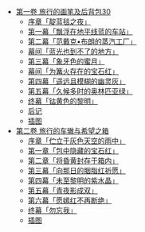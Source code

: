 - [第一卷 旅行的画笔及后背包30](/即将永别的异世界、仍将来临的明天(同异世道别，与明日相约)-作者：风见鸡/第一卷%20旅行的画笔及后背包30)
  - [序章「靛蓝毯之夜」](/即将永别的异世界、仍将来临的明天(同异世道别，与明日相约)-作者：风见鸡/第一卷%20旅行的画笔及后背包30/序章「靛蓝毯之夜」.md)
  - [第一幕「飘浮在地平线蓝的车站」](/即将永别的异世界、仍将来临的明天(同异世道别，与明日相约)-作者：风见鸡/第一卷%20旅行的画笔及后背包30/第一幕「飘浮在地平线蓝的车站」.md)
  - [第二幕「范戴克•布朗的蒸汽工厂」](/即将永别的异世界、仍将来临的明天(同异世道别，与明日相约)-作者：风见鸡/第一卷%20旅行的画笔及后背包30/第二幕「范戴克•布朗的蒸汽工厂」.md)
  - [幕间「蓝光也到不了的地方」](/即将永别的异世界、仍将来临的明天(同异世道别，与明日相约)-作者：风见鸡/第一卷%20旅行的画笔及后背包30/幕间「蓝光也到不了的地方」.md)
  - [第三幕「象牙色的蜜月」](/即将永别的异世界、仍将来临的明天(同异世道别，与明日相约)-作者：风见鸡/第一卷%20旅行的画笔及后背包30/第三幕「象牙色的蜜月」.md)
  - [幕间「为篝火存在的宝石红」](/即将永别的异世界、仍将来临的明天(同异世道别，与明日相约)-作者：风见鸡/第一卷%20旅行的画笔及后背包30/幕间「为篝火存在的宝石红」.md)
  - [第四幕「遥远且模糊的幽灵灰」](/即将永别的异世界、仍将来临的明天(同异世道别，与明日相约)-作者：风见鸡/第一卷%20旅行的画笔及后背包30/第四幕「遥远且模糊的幽灵灰」.md)
  - [第五幕「久候多时的奥林匹亚绿」](/即将永别的异世界、仍将来临的明天(同异世道别，与明日相约)-作者：风见鸡/第一卷%20旅行的画笔及后背包30/第五幕「久候多时的奥林匹亚绿」.md)
  - [终幕「钴黄色的黎明」](/即将永别的异世界、仍将来临的明天(同异世道别，与明日相约)-作者：风见鸡/第一卷%20旅行的画笔及后背包30/终幕「钴黄色的黎明」.md)
  - [后记](/即将永别的异世界、仍将来临的明天(同异世道别，与明日相约)-作者：风见鸡/第一卷%20旅行的画笔及后背包30/后记.md)
  - [插图](/即将永别的异世界、仍将来临的明天(同异世道别，与明日相约)-作者：风见鸡/第一卷%20旅行的画笔及后背包30/插图.md)
- [第二卷 旅行的车辙与希望之箱](/即将永别的异世界、仍将来临的明天(同异世道别，与明日相约)-作者：风见鸡/第二卷%20旅行的车辙与希望之箱)
  - [序章「伫立于灰色天空的雨中」](/即将永别的异世界、仍将来临的明天(同异世道别，与明日相约)-作者：风见鸡/第二卷%20旅行的车辙与希望之箱/序章「伫立于灰色天空的雨中」.md)
  - [第一章「包中隐藏的宝石红」](/即将永别的异世界、仍将来临的明天(同异世道别，与明日相约)-作者：风见鸡/第二卷%20旅行的车辙与希望之箱/第一章「包中隐藏的宝石红」.md)
  - [第二章「将昏黄封存于箱内」](/即将永别的异世界、仍将来临的明天(同异世道别，与明日相约)-作者：风见鸡/第二卷%20旅行的车辙与希望之箱/第二章「将昏黄封存于箱内」.md)
  - [第三幕「向那日的胭脂红祈愿」](/即将永别的异世界、仍将来临的明天(同异世道别，与明日相约)-作者：风见鸡/第二卷%20旅行的车辙与希望之箱/第三幕「向那日的胭脂红祈愿」.md)
  - [第四幕「未至黎明的紫水晶」](/即将永别的异世界、仍将来临的明天(同异世道别，与明日相约)-作者：风见鸡/第二卷%20旅行的车辙与希望之箱/第四幕「未至黎明的紫水晶」.md)
  - [第五幕「青夜影成双」](/即将永别的异世界、仍将来临的明天(同异世道别，与明日相约)-作者：风见鸡/第二卷%20旅行的车辙与希望之箱/第五幕「青夜影成双」.md)
  - [第六幕「愿嫣红不再断绝」](/即将永别的异世界、仍将来临的明天(同异世道别，与明日相约)-作者：风见鸡/第二卷%20旅行的车辙与希望之箱/第六幕「愿嫣红不再断绝」.md)
  - [终幕「勿忘我」](/即将永别的异世界、仍将来临的明天(同异世道别，与明日相约)-作者：风见鸡/第二卷%20旅行的车辙与希望之箱/终幕「勿忘我」.md)
  - [插图](/即将永别的异世界、仍将来临的明天(同异世道别，与明日相约)-作者：风见鸡/第二卷%20旅行的车辙与希望之箱/插图.md)

